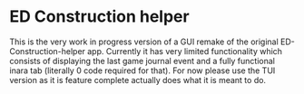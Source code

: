 # ED Construction helper
This is the very work in progress version of a GUI remake of the original ED-Construction-helper app. Currently it has very limited functionality which consists of displaying the last game journal event and a fully functional inara tab (literally 0 code required for that). For now please use the TUI version as it is feature complete actually does what it is meant to do.
